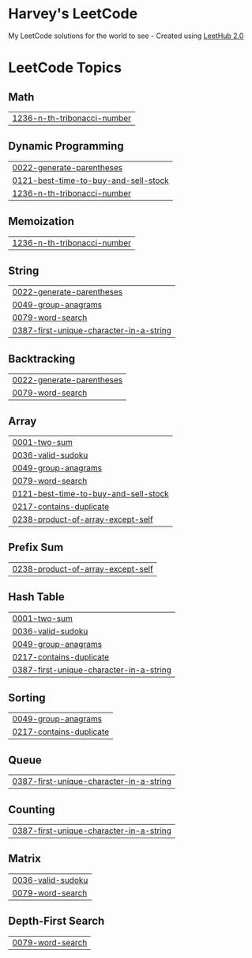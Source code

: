 # Harvey's LeetCode
My LeetCode solutions for the world to see - Created using [LeetHub 2.0](https://github.com/maitreya2954/LeetHub-2.0-Firefox)

<!---LeetCode Topics Start-->
# LeetCode Topics
## Math
|  |
| ------- |
| [1236-n-th-tribonacci-number](https://github.com/kurz3m3/DS-A/tree/master/1236-n-th-tribonacci-number) |
## Dynamic Programming
|  |
| ------- |
| [0022-generate-parentheses](https://github.com/kurz3m3/DS-A/tree/master/0022-generate-parentheses) |
| [0121-best-time-to-buy-and-sell-stock](https://github.com/kurz3m3/Harvey-LeetCode/tree/master/0121-best-time-to-buy-and-sell-stock) |
| [1236-n-th-tribonacci-number](https://github.com/kurz3m3/DS-A/tree/master/1236-n-th-tribonacci-number) |
## Memoization
|  |
| ------- |
| [1236-n-th-tribonacci-number](https://github.com/kurz3m3/DS-A/tree/master/1236-n-th-tribonacci-number) |
## String
|  |
| ------- |
| [0022-generate-parentheses](https://github.com/kurz3m3/DS-A/tree/master/0022-generate-parentheses) |
| [0049-group-anagrams](https://github.com/kurz3m3/Harvey-LeetCode/tree/master/0049-group-anagrams) |
| [0079-word-search](https://github.com/kurz3m3/Harvey-LeetCode/tree/master/0079-word-search) |
| [0387-first-unique-character-in-a-string](https://github.com/kurz3m3/Harvey-LeetCode/tree/master/0387-first-unique-character-in-a-string) |
## Backtracking
|  |
| ------- |
| [0022-generate-parentheses](https://github.com/kurz3m3/DS-A/tree/master/0022-generate-parentheses) |
| [0079-word-search](https://github.com/kurz3m3/Harvey-LeetCode/tree/master/0079-word-search) |
## Array
|  |
| ------- |
| [0001-two-sum](https://github.com/kurz3m3/Harvey-LeetCode/tree/master/0001-two-sum) |
| [0036-valid-sudoku](https://github.com/kurz3m3/Harvey-LeetCode/tree/master/0036-valid-sudoku) |
| [0049-group-anagrams](https://github.com/kurz3m3/Harvey-LeetCode/tree/master/0049-group-anagrams) |
| [0079-word-search](https://github.com/kurz3m3/Harvey-LeetCode/tree/master/0079-word-search) |
| [0121-best-time-to-buy-and-sell-stock](https://github.com/kurz3m3/Harvey-LeetCode/tree/master/0121-best-time-to-buy-and-sell-stock) |
| [0217-contains-duplicate](https://github.com/kurz3m3/Harvey-LeetCode/tree/master/0217-contains-duplicate) |
| [0238-product-of-array-except-self](https://github.com/kurz3m3/Harvey-LeetCode/tree/master/0238-product-of-array-except-self) |
## Prefix Sum
|  |
| ------- |
| [0238-product-of-array-except-self](https://github.com/kurz3m3/Harvey-LeetCode/tree/master/0238-product-of-array-except-self) |
## Hash Table
|  |
| ------- |
| [0001-two-sum](https://github.com/kurz3m3/Harvey-LeetCode/tree/master/0001-two-sum) |
| [0036-valid-sudoku](https://github.com/kurz3m3/Harvey-LeetCode/tree/master/0036-valid-sudoku) |
| [0049-group-anagrams](https://github.com/kurz3m3/Harvey-LeetCode/tree/master/0049-group-anagrams) |
| [0217-contains-duplicate](https://github.com/kurz3m3/Harvey-LeetCode/tree/master/0217-contains-duplicate) |
| [0387-first-unique-character-in-a-string](https://github.com/kurz3m3/Harvey-LeetCode/tree/master/0387-first-unique-character-in-a-string) |
## Sorting
|  |
| ------- |
| [0049-group-anagrams](https://github.com/kurz3m3/Harvey-LeetCode/tree/master/0049-group-anagrams) |
| [0217-contains-duplicate](https://github.com/kurz3m3/Harvey-LeetCode/tree/master/0217-contains-duplicate) |
## Queue
|  |
| ------- |
| [0387-first-unique-character-in-a-string](https://github.com/kurz3m3/Harvey-LeetCode/tree/master/0387-first-unique-character-in-a-string) |
## Counting
|  |
| ------- |
| [0387-first-unique-character-in-a-string](https://github.com/kurz3m3/Harvey-LeetCode/tree/master/0387-first-unique-character-in-a-string) |
## Matrix
|  |
| ------- |
| [0036-valid-sudoku](https://github.com/kurz3m3/Harvey-LeetCode/tree/master/0036-valid-sudoku) |
| [0079-word-search](https://github.com/kurz3m3/Harvey-LeetCode/tree/master/0079-word-search) |
## Depth-First Search
|  |
| ------- |
| [0079-word-search](https://github.com/kurz3m3/Harvey-LeetCode/tree/master/0079-word-search) |
<!---LeetCode Topics End-->
